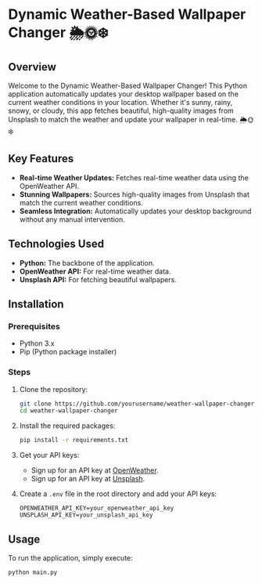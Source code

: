 # Dynamic Weather-Based Wallpaper Changer 🌦️🌞❄️

## Overview
Welcome to the Dynamic Weather-Based Wallpaper Changer! This Python application automatically updates your desktop wallpaper based on the current weather conditions in your location. Whether it's sunny, rainy, snowy, or cloudy, this app fetches beautiful, high-quality images from Unsplash to match the weather and update your wallpaper in real-time. 🌦️🌞❄️

## Key Features
- **Real-time Weather Updates:** Fetches real-time weather data using the OpenWeather API.
- **Stunning Wallpapers:** Sources high-quality images from Unsplash that match the current weather conditions.
- **Seamless Integration:** Automatically updates your desktop background without any manual intervention.

## Technologies Used
- **Python:** The backbone of the application.
- **OpenWeather API:** For real-time weather data.
- **Unsplash API:** For fetching beautiful wallpapers.

## Installation

### Prerequisites
- Python 3.x
- Pip (Python package installer)

### Steps
1. Clone the repository:
    ```bash
    git clone https://github.com/yourusername/weather-wallpaper-changer.git
    cd weather-wallpaper-changer
    ```

2. Install the required packages:
    ```bash
    pip install -r requirements.txt
    ```

3. Get your API keys:
    - Sign up for an API key at [OpenWeather](https://openweathermap.org/api).
    - Sign up for an API key at [Unsplash](https://unsplash.com/developers).

4. Create a `.env` file in the root directory and add your API keys:
    ```env
    OPENWEATHER_API_KEY=your_openweather_api_key
    UNSPLASH_API_KEY=your_unsplash_api_key
    ```

## Usage
To run the application, simply execute:
```bash
python main.py
